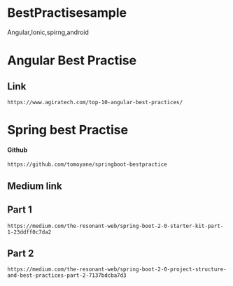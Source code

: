 # BestPractisesample
Angular,Ionic,spirng,android


# Angular Best Practise

## Link

`https://www.agiratech.com/top-10-angular-best-practices/`



# Spring best Practise 

#### Github
`https://github.com/tomoyane/springboot-bestpractice`

## Medium link
## Part 1
`
https://medium.com/the-resonant-web/spring-boot-2-0-starter-kit-part-1-23ddff0c7da2
`
## Part 2
`
https://medium.com/the-resonant-web/spring-boot-2-0-project-structure-and-best-practices-part-2-7137bdcba7d3
`
